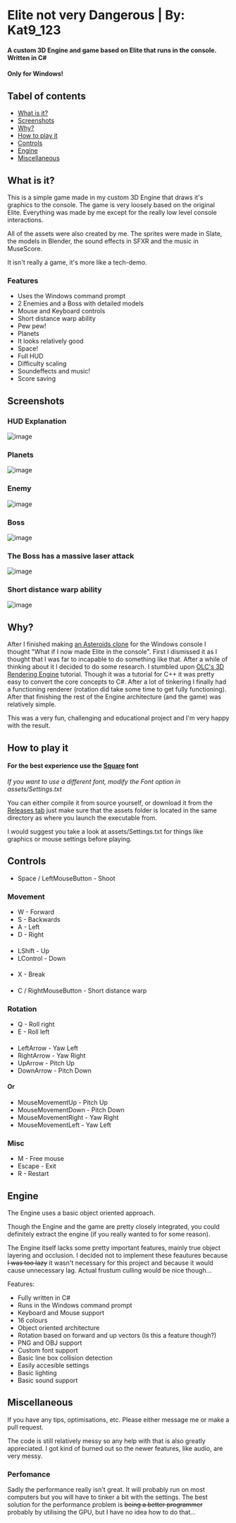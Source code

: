 # Elite not very Dangerous | By: Kat9_123
#### A custom 3D Engine and game based on Elite that runs in the console. Written in C#
#### Only for Windows!
## Tabel of contents
- [What is it?](#what-is-it)
- [Screenshots](#screenshots)
- [Why?](#why)
- [How to play it](#how-to-play-it)
- [Controls](#controls)
- [Engine](#engine)
- [Miscellaneous](#miscellaneous)


## What is it?
This is a simple game made in my custom 3D Engine that draws it's graphics to the console.
The game is very loosely based on the original Elite. 
Everything was made by me except for the really low level console interactions.

All of the assets were also created by me. The sprites were made in Slate, the models
in Blender, the sound effects in SFXR and the music in MuseScore.

It isn't really a game, it's more like a tech-demo.



### Features
- Uses the Windows command prompt
- 2 Enemies and a Boss with detailed models
- Mouse and Keyboard controls
- Short distance warp ability
- Pew pew!
- Planets
- It looks relatively good
- Space!
- Full HUD
- Difficulty scaling
- Soundeffects and music!
- Score saving


## Screenshots
### HUD Explanation
![image](/screenshots/HUD.png)

### Planets
![image](/screenshots/Planets.png)

### Enemy
![image](/screenshots/Enemy.png)


### Boss
![image](/screenshots/Boss.png)

### The Boss has a massive laser attack
![image](/screenshots/BossLaser.png)

### Short distance warp ability
![image](/screenshots/Warp.png)

## Why?
After I finished making <a href="https://github.com/Kat9-123/Asteroids"> an Asteroids clone</a> for the Windows console
I thought "What if I now made Elite in the console". First I dismissed it as I thought
that I was far to incapable to do something like that. After a while of thinking about it I decided
to do some research. I stumbled upon 
<a href="https://www.youtube.com/watch?v=ih20l3pJoeU">OLC's 3D Rendering Engine</a> tutorial. Though
it was a tutorial for C++ it was pretty easy to convert the core concepts to C#. After a lot of 
tinkering I finally had a functioning renderer (rotation did take some time to get fully functioning).
After that finishing the rest of the Engine architecture (and the game) was relatively simple.

This was a very fun, challenging and educational project and I'm very happy with the result.



## How to play it
#### For the best experience use the <a href="https://strlen.com/square/">Square</a> font
<i>If you want to use a different font, modify the Font option in assets/Settings.txt</i>


You can either compile it from source yourself, or download it from the <a href=https://github.com/Kat9-123/Elite/releases>Releases tab</a> just make sure that the assets folder is located in the same directory as where you launch the executable from.

I would suggest you take a look at assets/Settings.txt for things like graphics
or mouse settings before playing.



## Controls
- Space / LeftMouseButton - Shoot


### Movement
- W - Forward
- S - Backwards
- A - Left
- D - Right
####
- LShift - Up
- LControl - Down
####
- X - Break
####
- C / RightMouseButton - Short distance warp



### Rotation
- Q - Roll right
- E - Roll left
####
####
- LeftArrow - Yaw Left
- RightArrow - Yaw Right
- UpArrow - Pitch Up
- DownArrow - Pitch Down
#### Or
- MouseMovementUp - Pitch Up
- MouseMovementDown - Pitch Down
- MouseMovementRight - Yaw Right
- MouseMovementLeft - Yaw Left

### Misc
- M - Free mouse
- Escape - Exit
- R - Restart




## Engine
The Engine uses a basic object oriented approach.

Though the Engine and the game are pretty closely integrated, you could definitely extract the engine
(if you really wanted to for some reason). 

The Engine itself lacks some pretty important features,
mainly true object layering and occlusion. I decided not to implement these feautures because
<s>I was too lazy</s> it wasn't necessary for this project and because it would cause unnecessary lag.
Actual frustum culling would be nice though...


Features:
- Fully written in C#
- Runs in the Windows command prompt
- Keyboard and Mouse support
- 16 colours
- Object oriented architecture
- Rotation based on forward and up vectors (Is this a feature though?)
- PNG and OBJ support
- Custom font support
- Basic line box collision detection
- Easily accesible settings
- Basic lighting
- Basic sound support


## Miscellaneous
If you have any tips, optimisations, etc. Please either message me or make a pull request.

The code is still relatively messy so any help with that is also greatly appreciated. I got 
kind of burned out so the newer features, like audio, are very messy.

### Perfomance
Sadly the performance really isn't great. It will probably run on most computers
but you will have to tinker a bit with the settings. The best solution for the
performance problem is <s>being a better programmer</s> probably by utilising the GPU,
but I have no idea how to do that...
